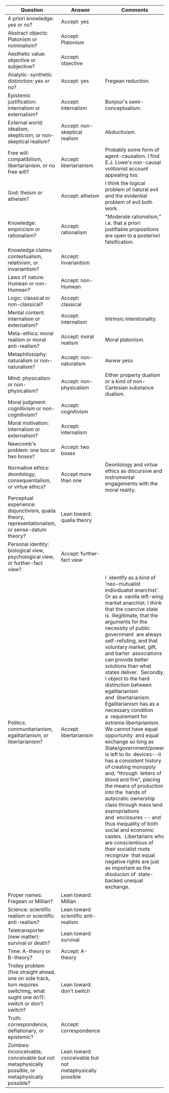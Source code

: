 | **Question**                                                                                                                   | **Answer**                                               | **Comments**                                                                                                                                                                                                                                                                                                                                                                                                                                                                                                                                                                                                                                                                                                                                                                                                                                                                                                                                                                                                                                                                                                                              |
|--------------------------------------------------------------------------------------------------------------------------------|----------------------------------------------------------|-------------------------------------------------------------------------------------------------------------------------------------------------------------------------------------------------------------------------------------------------------------------------------------------------------------------------------------------------------------------------------------------------------------------------------------------------------------------------------------------------------------------------------------------------------------------------------------------------------------------------------------------------------------------------------------------------------------------------------------------------------------------------------------------------------------------------------------------------------------------------------------------------------------------------------------------------------------------------------------------------------------------------------------------------------------------------------------------------------------------------------------------|
| A priori knowledge: yes or no?                                                                                                 | Accept: yes                                              |                                                                                                                                                                                                                                                                                                                                                                                                                                                                                                                                                                                                                                                                                                                                                                                                                                                                                                                                                                                                                                                                                                                                           |
| Abstract objects: Platonism or nominalism?                                                                                     | Accept: Platonism                                        |                                                                                                                                                                                                                                                                                                                                                                                                                                                                                                                                                                                                                                                                                                                                                                                                                                                                                                                                                                                                                                                                                                                                           |
| Aesthetic value: objective or subjective?                                                                                      | Accept: objective                                        |                                                                                                                                                                                                                                                                                                                                                                                                                                                                                                                                                                                                                                                                                                                                                                                                                                                                                                                                                                                                                                                                                                                                           |
| Analytic-synthetic distinction: yes or no?                                                                                     | Accept: yes                                              | Fregean reduction.                                                                                                                                                                                                                                                                                                                                                                                                                                                                                                                                                                                                                                                                                                                                                                                                                                                                                                                                                                                                                                                                                                                        |
| Epistemic justification: internalism or externalism?                                                                           | Accept: internalism                                      | Bonjour's semi-conceptualism.                                                                                                                                                                                                                                                                                                                                                                                                                                                                                                                                                                                                                                                                                                                                                                                                                                                                                                                                                                                                                                                                                                             |
| External world: idealism, skepticism, or non-skeptical realism?                                                                | Accept: non-skeptical realism                            | Abductivism.                                                                                                                                                                                                                                                                                                                                                                                                                                                                                                                                                                                                                                                                                                                                                                                                                                                                                                                                                                                                                                                                                                                              |
| Free will: compatibilism, libertarianism, or no free will?                                                                     | Accept: libertarianism                                   | Probably some form of agent-causation. I find E.J. Lowe's non-causal volitionist account appealing too.                                                                                                                                                                                                                                                                                                                                                                                                                                                                                                                                                                                                                                                                                                                                                                                                                                                                                                                                                                                                                                   |
| God: theism or atheism?                                                                                                        | Accept: atheism                                          | I think the logical problem of natural evil and the evidential problem of evil both work.                                                                                                                                                                                                                                                                                                                                                                                                                                                                                                                                                                                                                                                                                                                                                                                                                                                                                                                                                                                                                                                 |
| Knowledge: empiricism or rationalism?                                                                                          | Accept: rationalism                                      | "Moderate rationalism," i.e. that a priori justifiable propositions are open to a posteriori falsification.                                                                                                                                                                                                                                                                                                                                                                                                                                                                                                                                                                                                                                                                                                                                                                                                                                                                                                                                                                                                                               |
| Knowledge claims: contextualism, relativism, or invariantism?                                                                  | Accept: invariantism                                     |                                                                                                                                                                                                                                                                                                                                                                                                                                                                                                                                                                                                                                                                                                                                                                                                                                                                                                                                                                                                                                                                                                                                           |
| Laws of nature: Humean or non-Humean?                                                                                          | Accept: non-Humean                                       |                                                                                                                                                                                                                                                                                                                                                                                                                                                                                                                                                                                                                                                                                                                                                                                                                                                                                                                                                                                                                                                                                                                                           |
| Logic: classical or non-classical?                                                                                             | Accept: classical                                        |                                                                                                                                                                                                                                                                                                                                                                                                                                                                                                                                                                                                                                                                                                                                                                                                                                                                                                                                                                                                                                                                                                                                           |
| Mental content: internalism or externalism?                                                                                    | Accept: internalism                                      | Intrinsic intentionality.                                                                                                                                                                                                                                                                                                                                                                                                                                                                                                                                                                                                                                                                                                                                                                                                                                                                                                                                                                                                                                                                                                                 |
| Meta-ethics: moral realism or moral anti-realism?                                                                              | Accept: moral realism                                    | Moral platonism.                                                                                                                                                                                                                                                                                                                                                                                                                                                                                                                                                                                                                                                                                                                                                                                                                                                                                                                                                                                                                                                                                                                          |
| Metaphilosophy: naturalism or non-naturalism?                                                                                  | Accept: non-naturalism                                   | Awww yess                                                                                                                                                                                                                                                                                                                                                                                                                                                                                                                                                                                                                                                                                                                                                                                                                                                                                                                                                                                                                                                                                                                                 |
| Mind: physicalism or non-physicalism?                                                                                          | Accept: non-physicalism                                  | Either property dualism or a kind of non-Cartesian substance dualism.                                                                                                                                                                                                                                                                                                                                                                                                                                                                                                                                                                                                                                                                                                                                                                                                                                                                                                                                                                                                                                                                     |
| Moral judgment: cognitivism or non-cognitivism?                                                                                | Accept: cognitivism                                      |                                                                                                                                                                                                                                                                                                                                                                                                                                                                                                                                                                                                                                                                                                                                                                                                                                                                                                                                                                                                                                                                                                                                           |
| Moral motivation: internalism or externalism?                                                                                  | Accept: internalism                                      |                                                                                                                                                                                                                                                                                                                                                                                                                                                                                                                                                                                                                                                                                                                                                                                                                                                                                                                                                                                                                                                                                                                                           |
| Newcomb's problem: one box or two boxes?                                                                                       | Accept: two boxes                                        |                                                                                                                                                                                                                                                                                                                                                                                                                                                                                                                                                                                                                                                                                                                                                                                                                                                                                                                                                                                                                                                                                                                                           |
| Normative ethics: deontology, consequentialism, or virtue ethics?                                                              | Accept more than one                                     | Deontology and virtue ethics as discursive and instrumental engagements with the moral reality.                                                                                                                                                                                                                                                                                                                                                                                                                                                                                                                                                                                                                                                                                                                                                                                                                                                                                                                                                                                                                                           |
| Perceptual experience: disjunctivism, qualia theory, representationalism, or sense-datum theory?                               | Lean toward: qualia theory                               |                                                                                                                                                                                                                                                                                                                                                                                                                                                                                                                                                                                                                                                                                                                                                                                                                                                                                                                                                                                                                                                                                                                                           |
| Personal identity: biological view, psychological view, or further-fact view?                                                  | Accept: further-fact view                                |                                                                                                                                                                                                                                                                                                                                                                                                                                                                                                                                                                                                                                                                                                                                                                                                                                                                                                                                                                                                                                                                                                                                           |
| Politics: communitarianism, egalitarianism, or libertarianism?                                                                 | Accept: libertarianism                                   | I  identify as a kind of 'neo-mutualist individualist anarchist'. Or as a  vanilla left-wing market anarchist. I think that the coercive state is  illegitimate, that the arguments for the necessity of public government  are always self-refuting, and that voluntary market, gift, and barter  associations can provide better solutions than what states deliver.  Secondly, I object to the hard distinction between egalitarianism and  libertarianism. Egalitarianism has as a necessary condition a  requirement for extreme libertarianism. We cannot have equal opportunity  and equal exchange so long as State/government/power is left to its  devices--it has a consistent history of creating monopoly and, "through  letters of blood and fire", placing the means of production into the  hands of autocratic ownership class through mass land expropriations and  enclosures -- and thus inequality of both social and economic castes.  Libertarians who are conscientious of their socialist roots recognize  that equal negative rights are just as important as the disolucion of  state-backed unequal exchange. |
| Proper names: Fregean or Millian?                                                                                              | Lean toward: Millian                                     |                                                                                                                                                                                                                                                                                                                                                                                                                                                                                                                                                                                                                                                                                                                                                                                                                                                                                                                                                                                                                                                                                                                                           |
| Science: scientific realism or scientific anti-realism?                                                                        | Lean toward: scientific anti-realism                     |                                                                                                                                                                                                                                                                                                                                                                                                                                                                                                                                                                                                                                                                                                                                                                                                                                                                                                                                                                                                                                                                                                                                           |
| Teletransporter (new matter): survival or death?                                                                               | Lean toward: survival                                    |                                                                                                                                                                                                                                                                                                                                                                                                                                                                                                                                                                                                                                                                                                                                                                                                                                                                                                                                                                                                                                                                                                                                           |
| Time: A-theory or B-theory?                                                                                                    | Accept: A-theory                                         |                                                                                                                                                                                                                                                                                                                                                                                                                                                                                                                                                                                                                                                                                                                                                                                                                                                                                                                                                                                                                                                                                                                                           |
| Trolley problem (five straight ahead, one on side track, turn requires switching, what ought one do?): switch or don't switch? | Lean toward: don't switch                                |                                                                                                                                                                                                                                                                                                                                                                                                                                                                                                                                                                                                                                                                                                                                                                                                                                                                                                                                                                                                                                                                                                                                           |
| Truth: correspondence, deflationary, or epistemic?                                                                             | Accept: correspondence                                   |                                                                                                                                                                                                                                                                                                                                                                                                                                                                                                                                                                                                                                                                                                                                                                                                                                                                                                                                                                                                                                                                                                                                           |
| Zombies: inconceivable, conceivable but not metaphysically possible, or metaphysically possible?                               | Lean toward: conceivable but not metaphysically possible |                                                                                                                                                                                                                                                                                                                                                                                                                                                                                                                                                                                                                                                                                                                                                                                                                                                                                                                                                                                                                                                                                                                                           |
